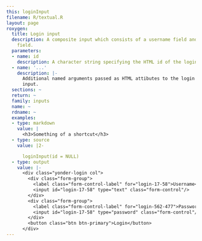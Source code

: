 ```yaml
---
this: loginInput
filename: R/textual.R
layout: page
roxygen:
  title: Login input
  description: A composite input which consists of a username field and a password
    field.
  parameters:
  - name: id
    description: A character string specifying the HTML id of the login input.
  - name: '...'
    description: |-
      Additional named arguments passed as HTML attibutes to the login
      input.
  sections: ~
  return: ~
  family: inputs
  name: ~
  rdname: ~
  examples:
  - type: markdown
    value: |
      <h3>Something of a shortcut</h3>
  - type: source
    value: |2-

      loginInput(id = NULL)
  - type: output
    value: |-
      <div class="yonder-login col">
        <div class="form-group">
          <label class="form-control-label" for="login-17-58">Username</label>
          <input id="login-17-58" type="text" class="form-control"/>
        </div>
        <div class="form-group">
          <label class="form-control-label" for="login-562-477">Password</label>
          <input id="login-17-58" type="password" class="form-control"/>
        </div>
        <button class="btn btn-primary">Login</button>
      </div>
---
```

